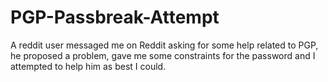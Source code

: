# PGP-Passbreak-Attempt
A reddit user messaged me on Reddit asking for some help related to PGP, he proposed a problem, gave me some constraints for the password and I attempted to help him as best I could.
